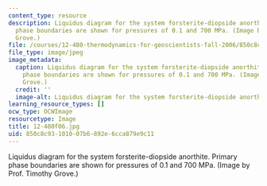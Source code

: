 ```yaml
---
content_type: resource
description: Liquidus diagram for the system forsterite-diopside anorthite. Primary
  phase boundaries are shown for pressures of 0.1 and 700 MPa. (Image by Prof. Timothy
  Grove.)
file: /courses/12-480-thermodynamics-for-geoscientists-fall-2006/850c8c93101007b6892e6cca879e9c11_12-480f06.jpg
file_type: image/jpeg
image_metadata:
  caption: Liquidus diagram for the system forsterite-diopside anorthite. Primary
    phase boundaries are shown for pressures of 0.1 and 700 MPa. (Image by Prof. Timothy
    Grove.)
  credit: ''
  image-alt: Liquidus diagram for the system forsterite-diopside anorthite.
learning_resource_types: []
ocw_type: OCWImage
resourcetype: Image
title: 12-480f06.jpg
uid: 850c8c93-1010-07b6-892e-6cca879e9c11
---
```

Liquidus diagram for the system forsterite-diopside anorthite. Primary phase boundaries are shown for pressures of 0.1 and 700 MPa. (Image by Prof. Timothy Grove.)

